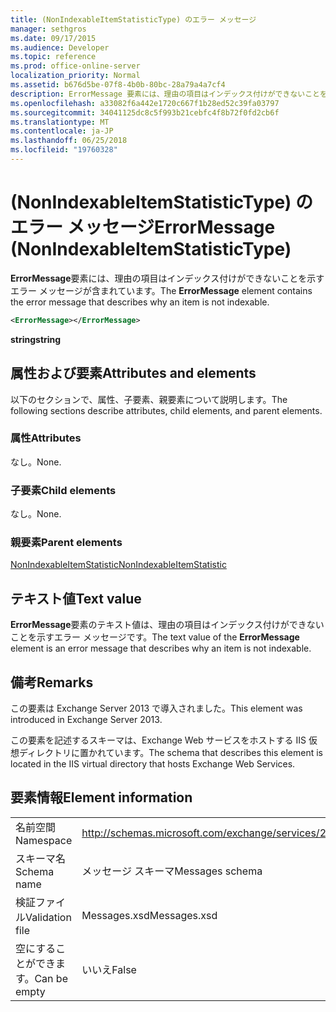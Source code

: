 ```yaml
---
title: (NonIndexableItemStatisticType) のエラー メッセージ
manager: sethgros
ms.date: 09/17/2015
ms.audience: Developer
ms.topic: reference
ms.prod: office-online-server
localization_priority: Normal
ms.assetid: b676d5be-07f8-4b0b-80bc-28a79a4a7cf4
description: ErrorMessage 要素には、理由の項目はインデックス付けができないことを示すエラー メッセージが含まれています。
ms.openlocfilehash: a33082f6a442e1720c667f1b28ed52c39fa03797
ms.sourcegitcommit: 34041125dc8c5f993b21cebfc4f8b72f0fd2cb6f
ms.translationtype: MT
ms.contentlocale: ja-JP
ms.lasthandoff: 06/25/2018
ms.locfileid: "19760328"
---
```

# <a name="errormessage-nonindexableitemstatistictype"></a><span data-ttu-id="79bd9-103">(NonIndexableItemStatisticType) のエラー メッセージ</span><span class="sxs-lookup"><span data-stu-id="79bd9-103">ErrorMessage (NonIndexableItemStatisticType)</span></span>

<span data-ttu-id="79bd9-104">**ErrorMessage**要素には、理由の項目はインデックス付けができないことを示すエラー メッセージが含まれています。</span><span class="sxs-lookup"><span data-stu-id="79bd9-104">The **ErrorMessage** element contains the error message that describes why an item is not indexable.</span></span> 
  
```XML
<ErrorMessage></ErrorMessage>
```

 <span data-ttu-id="79bd9-105">**string**</span><span class="sxs-lookup"><span data-stu-id="79bd9-105">**string**</span></span>
## <a name="attributes-and-elements"></a><span data-ttu-id="79bd9-106">属性および要素</span><span class="sxs-lookup"><span data-stu-id="79bd9-106">Attributes and elements</span></span>

<span data-ttu-id="79bd9-107">以下のセクションで、属性、子要素、親要素について説明します。</span><span class="sxs-lookup"><span data-stu-id="79bd9-107">The following sections describe attributes, child elements, and parent elements.</span></span>
  
### <a name="attributes"></a><span data-ttu-id="79bd9-108">属性</span><span class="sxs-lookup"><span data-stu-id="79bd9-108">Attributes</span></span>

<span data-ttu-id="79bd9-109">なし。</span><span class="sxs-lookup"><span data-stu-id="79bd9-109">None.</span></span>
  
### <a name="child-elements"></a><span data-ttu-id="79bd9-110">子要素</span><span class="sxs-lookup"><span data-stu-id="79bd9-110">Child elements</span></span>

<span data-ttu-id="79bd9-111">なし。</span><span class="sxs-lookup"><span data-stu-id="79bd9-111">None.</span></span>
  
### <a name="parent-elements"></a><span data-ttu-id="79bd9-112">親要素</span><span class="sxs-lookup"><span data-stu-id="79bd9-112">Parent elements</span></span>

[<span data-ttu-id="79bd9-113">NonIndexableItemStatistic</span><span class="sxs-lookup"><span data-stu-id="79bd9-113">NonIndexableItemStatistic</span></span>](nonindexableitemstatistic.md)
  
## <a name="text-value"></a><span data-ttu-id="79bd9-114">テキスト値</span><span class="sxs-lookup"><span data-stu-id="79bd9-114">Text value</span></span>

<span data-ttu-id="79bd9-115">**ErrorMessage**要素のテキスト値は、理由の項目はインデックス付けができないことを示すエラー メッセージです。</span><span class="sxs-lookup"><span data-stu-id="79bd9-115">The text value of the **ErrorMessage** element is an error message that describes why an item is not indexable.</span></span> 
  
## <a name="remarks"></a><span data-ttu-id="79bd9-116">備考</span><span class="sxs-lookup"><span data-stu-id="79bd9-116">Remarks</span></span>

<span data-ttu-id="79bd9-117">この要素は Exchange Server 2013 で導入されました。</span><span class="sxs-lookup"><span data-stu-id="79bd9-117">This element was introduced in Exchange Server 2013.</span></span>
  
<span data-ttu-id="79bd9-118">この要素を記述するスキーマは、Exchange Web サービスをホストする IIS 仮想ディレクトリに置かれています。</span><span class="sxs-lookup"><span data-stu-id="79bd9-118">The schema that describes this element is located in the IIS virtual directory that hosts Exchange Web Services.</span></span>
  
## <a name="element-information"></a><span data-ttu-id="79bd9-119">要素情報</span><span class="sxs-lookup"><span data-stu-id="79bd9-119">Element information</span></span>

|||
|:-----|:-----|
|<span data-ttu-id="79bd9-120">名前空間</span><span class="sxs-lookup"><span data-stu-id="79bd9-120">Namespace</span></span>  <br/> |http://schemas.microsoft.com/exchange/services/2006/messages  <br/> |
|<span data-ttu-id="79bd9-121">スキーマ名</span><span class="sxs-lookup"><span data-stu-id="79bd9-121">Schema name</span></span>  <br/> |<span data-ttu-id="79bd9-122">メッセージ スキーマ</span><span class="sxs-lookup"><span data-stu-id="79bd9-122">Messages schema</span></span>  <br/> |
|<span data-ttu-id="79bd9-123">検証ファイル</span><span class="sxs-lookup"><span data-stu-id="79bd9-123">Validation file</span></span>  <br/> |<span data-ttu-id="79bd9-124">Messages.xsd</span><span class="sxs-lookup"><span data-stu-id="79bd9-124">Messages.xsd</span></span>  <br/> |
|<span data-ttu-id="79bd9-125">空にすることができます。</span><span class="sxs-lookup"><span data-stu-id="79bd9-125">Can be empty</span></span>  <br/> |<span data-ttu-id="79bd9-126">いいえ</span><span class="sxs-lookup"><span data-stu-id="79bd9-126">False</span></span>  <br/> |
   

